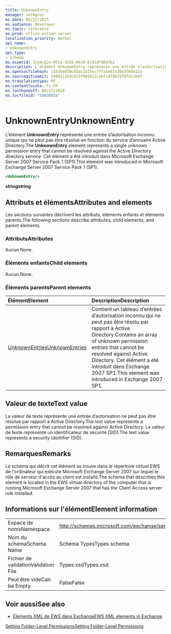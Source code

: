 ```yaml
---
title: UnknownEntry
manager: sethgros
ms.date: 09/17/2015
ms.audience: Developer
ms.topic: reference
ms.prod: office-online-server
localization_priority: Normal
api_name:
- UnknownEntry
api_type:
- schema
ms.assetid: 3cb4c62e-052a-4326-8639-8c41dfd047b2
description: L’élément UnknownEntry représente une entrée d’autorisation inconnu unique qui ne peut pas être résolue en fonction du service d’annuaire Active Directory. Cet élément a été introduit dans Microsoft Exchange Server 2007 Service Pack 1 (SP1).
ms.openlocfilehash: 11939ad39c83ac2d15ec7fface6f530d3f60e12a
ms.sourcegitcommit: 34041125dc8c5f993b21cebfc4f8b72f0fd2cb6f
ms.translationtype: MT
ms.contentlocale: fr-FR
ms.lasthandoff: 06/11/2018
ms.locfileid: "19838834"
---
```

# <a name="unknownentry"></a><span data-ttu-id="177f5-104">UnknownEntry</span><span class="sxs-lookup"><span data-stu-id="177f5-104">UnknownEntry</span></span>

<span data-ttu-id="177f5-105">L’élément **UnknownEntry** représente une entrée d’autorisation inconnu unique qui ne peut pas être résolue en fonction du service d’annuaire Active Directory.</span><span class="sxs-lookup"><span data-stu-id="177f5-105">The **UnknownEntry** element represents a single unknown permission entry that cannot be resolved against the Active Directory directory service.</span></span> <span data-ttu-id="177f5-106">Cet élément a été introduit dans Microsoft Exchange Server 2007 Service Pack 1 (SP1).</span><span class="sxs-lookup"><span data-stu-id="177f5-106">This element was introduced in Microsoft Exchange Server 2007 Service Pack 1 (SP1).</span></span> 
  
```xml
<UnknownEntry/>
```

 <span data-ttu-id="177f5-107">**string**</span><span class="sxs-lookup"><span data-stu-id="177f5-107">**string**</span></span>
## <a name="attributes-and-elements"></a><span data-ttu-id="177f5-108">Attributs et éléments</span><span class="sxs-lookup"><span data-stu-id="177f5-108">Attributes and elements</span></span>

<span data-ttu-id="177f5-109">Les sections suivantes décrivent les attributs, éléments enfants et éléments parents.</span><span class="sxs-lookup"><span data-stu-id="177f5-109">The following sections describe attributes, child elements, and parent elements.</span></span>
  
### <a name="attributes"></a><span data-ttu-id="177f5-110">Attributs</span><span class="sxs-lookup"><span data-stu-id="177f5-110">Attributes</span></span>

<span data-ttu-id="177f5-111">Aucun.</span><span class="sxs-lookup"><span data-stu-id="177f5-111">None.</span></span>
  
### <a name="child-elements"></a><span data-ttu-id="177f5-112">Éléments enfants</span><span class="sxs-lookup"><span data-stu-id="177f5-112">Child elements</span></span>

<span data-ttu-id="177f5-113">Aucun.</span><span class="sxs-lookup"><span data-stu-id="177f5-113">None.</span></span>
  
### <a name="parent-elements"></a><span data-ttu-id="177f5-114">Éléments parents</span><span class="sxs-lookup"><span data-stu-id="177f5-114">Parent elements</span></span>

|<span data-ttu-id="177f5-115">**Élément**</span><span class="sxs-lookup"><span data-stu-id="177f5-115">**Element**</span></span>|<span data-ttu-id="177f5-116">**Description**</span><span class="sxs-lookup"><span data-stu-id="177f5-116">**Description**</span></span>|
|:-----|:-----|
|[<span data-ttu-id="177f5-117">UnknownEntries</span><span class="sxs-lookup"><span data-stu-id="177f5-117">UnknownEntries</span></span>](unknownentries.md) <br/> |<span data-ttu-id="177f5-118">Contient un tableau d’entrées d’autorisation inconnu qui ne peut pas être résolu par rapport à Active Directory.</span><span class="sxs-lookup"><span data-stu-id="177f5-118">Contains an array of unknown permission entries that cannot be resolved against Active Directory.</span></span> <span data-ttu-id="177f5-119">Cet élément a été introduit dans Exchange 2007 SP1.</span><span class="sxs-lookup"><span data-stu-id="177f5-119">This element was introduced in Exchange 2007 SP1.</span></span>  <br/> |
   
## <a name="text-value"></a><span data-ttu-id="177f5-120">Valeur de texte</span><span class="sxs-lookup"><span data-stu-id="177f5-120">Text value</span></span>

<span data-ttu-id="177f5-121">La valeur de texte représente une entrée d’autorisation ne peut pas être résolue par rapport à Active Directory.</span><span class="sxs-lookup"><span data-stu-id="177f5-121">The text value represents a permission entry that cannot be resolved against Active Directory.</span></span> <span data-ttu-id="177f5-122">La valeur de texte représente un identificateur de sécurité (SID).</span><span class="sxs-lookup"><span data-stu-id="177f5-122">The text value represents a security identifier (SID).</span></span>
  
## <a name="remarks"></a><span data-ttu-id="177f5-123">Remarques</span><span class="sxs-lookup"><span data-stu-id="177f5-123">Remarks</span></span>

<span data-ttu-id="177f5-124">Le schéma qui décrit cet élément se trouve dans le répertoire virtuel EWS de l'ordinateur qui exécute Microsoft Exchange Server 2007 sur lequel le rôle de serveur d'accès au client est installé.</span><span class="sxs-lookup"><span data-stu-id="177f5-124">The schema that describes this element is located in the EWS virtual directory of the computer that is running Microsoft Exchange Server 2007 that has the Client Access server role installed.</span></span>
  
## <a name="element-information"></a><span data-ttu-id="177f5-125">Informations sur l'élément</span><span class="sxs-lookup"><span data-stu-id="177f5-125">Element information</span></span>

|||
|:-----|:-----|
|<span data-ttu-id="177f5-126">Espace de noms</span><span class="sxs-lookup"><span data-stu-id="177f5-126">Namespace</span></span>  <br/> |http://schemas.microsoft.com/exchange/services/2006/types  <br/> |
|<span data-ttu-id="177f5-127">Nom du schéma</span><span class="sxs-lookup"><span data-stu-id="177f5-127">Schema Name</span></span>  <br/> |<span data-ttu-id="177f5-128">Schéma Types</span><span class="sxs-lookup"><span data-stu-id="177f5-128">Types schema</span></span>  <br/> |
|<span data-ttu-id="177f5-129">Fichier de validation</span><span class="sxs-lookup"><span data-stu-id="177f5-129">Validation File</span></span>  <br/> |<span data-ttu-id="177f5-130">Types.xsd</span><span class="sxs-lookup"><span data-stu-id="177f5-130">Types.xsd</span></span>  <br/> |
|<span data-ttu-id="177f5-131">Peut être vide</span><span class="sxs-lookup"><span data-stu-id="177f5-131">Can be Empty</span></span>  <br/> |<span data-ttu-id="177f5-132">False</span><span class="sxs-lookup"><span data-stu-id="177f5-132">False</span></span>  <br/> |
   
## <a name="see-also"></a><span data-ttu-id="177f5-133">Voir aussi</span><span class="sxs-lookup"><span data-stu-id="177f5-133">See also</span></span>



- [<span data-ttu-id="177f5-134">Éléments XML de EWS dans Exchange</span><span class="sxs-lookup"><span data-stu-id="177f5-134">EWS XML elements in Exchange</span></span>](ews-xml-elements-in-exchange.md)


[<span data-ttu-id="177f5-135">Setting Folder-Level Permissions</span><span class="sxs-lookup"><span data-stu-id="177f5-135">Setting Folder-Level Permissions</span></span>](http://msdn.microsoft.com/library/c7530e86-5112-401c-b10a-9c054ae59f07%28Office.15%29.aspx)

